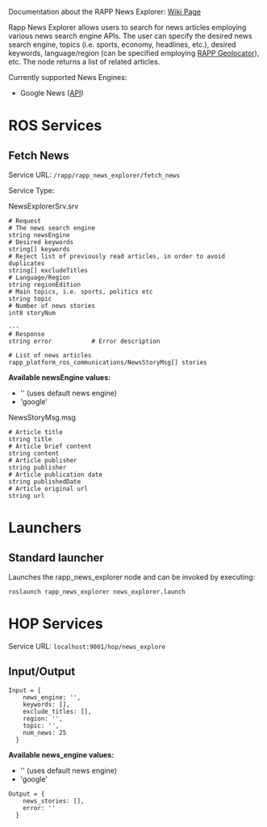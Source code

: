 Documentation about the RAPP News Explorer: [Wiki Page](https://github.com/rapp-project/rapp-platform/wiki/RAPP-News-Explorer)

Rapp News Explorer allows users to search for news articles employing various
news search engine APIs.
The user can specify the desired news search engine, topics (i.e. sports,
economy, headlines, etc.), desired keywords, language/region (can be specified
employing
[RAPP Geolocator](https://github.com/rapp-project/rapp-platform/wiki/RAPP-Geolocator)),
etc. The node returns a list of related articles.

Currently supported News Engines:
* Google News ([API](https://developers.google.com/news-search/v1/devguide))

# ROS Services

## Fetch News

Service URL: `/rapp/rapp_news_explorer/fetch_news`

Service Type:

NewsExplorerSrv.srv
```
# Request
# The news search engine
string newsEngine
# Desired keywords
string[] keywords
# Reject list of previously read articles, in order to avoid duplicates
string[] excludeTitles
# Language/Region
string regionEdition
# Main topics, i.e. sports, politics etc
string topic
# Number of news stories
int8 storyNum

---
# Response
string error           # Error description

# List of news articles
rapp_platform_ros_communications/NewsStoryMsg[] stories
```
**Available newsEngine values:**
* '' (uses default news engine)
* 'google'

NewsStoryMsg.msg
```
# Article title
string title
# Article brief content
string content
# Article publisher
string publisher
# Article publication date
string publishedDate
# Article original url
string url
```

# Launchers

## Standard launcher
Launches the rapp_news_explorer node and can be invoked by executing:

`roslaunch rapp_news_explorer news_explorer.launch`

# HOP Services

Service URL: `localhost:9001/hop/news_explore`

## Input/Output

```
Input = {
    news_engine: '',
    keywords: [],
    exclude_titles: [],
    region: '',
    topic: '',
    num_news: 25
  }
```
**Available news_engine values:**
* '' (uses default news engine)
* 'google'

```
Output = {
    news_stories: [],
    error: ''
  }
```

